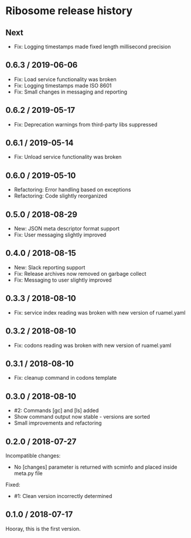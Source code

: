 
# Ribosome release history

## Next

* Fix: Logging timestamps made fixed length millisecond precision


## 0.6.3 / 2019-06-06

* Fix: Load service functionality was broken
* Fix: Logging timestamps made ISO 8601
* Fix: Small changes in messaging and reporting


## 0.6.2 / 2019-05-17

* Fix: Deprecation warnings from third-party libs suppressed


## 0.6.1 / 2019-05-14

* Fix: Unload service functionality was broken


## 0.6.0 / 2019-05-10

* Refactoring: Error handling based on exceptions
* Refactoring: Code slightly reorganized


## 0.5.0 / 2018-08-29

* New: JSON meta descriptor format support
* Fix: User messaging slightly improved


## 0.4.0 / 2018-08-15

* New: Slack reporting support
* Fix: Release archives now removed on garbage collect
* Fix: Messaging to user slightly improved


## 0.3.3 / 2018-08-10

* Fix: service index reading was broken with new version of ruamel.yaml


## 0.3.2 / 2018-08-10

* Fix: codons reading was broken with new version of ruamel.yaml


## 0.3.1 / 2018-08-10

* Fix: cleanup command in codons template


## 0.3.0 / 2018-08-10

* #2: Commands [gc] and [ls] added
* Show command output now stable - versions are sorted
* Small improvements and refactoring


## 0.2.0 / 2018-07-27

Incompatible changes:
* No [changes] parameter is returned with scminfo and placed inside meta.py file

Fixed:
* #1: Clean version incorrectly determined


## 0.1.0 / 2018-07-17

Hooray, this is the first version.
